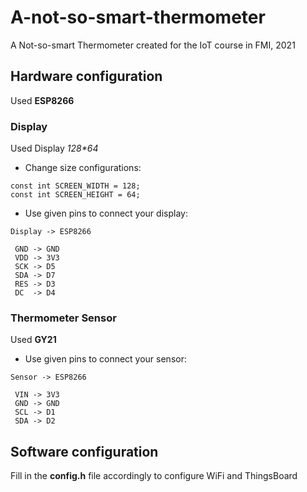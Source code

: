 # A-not-so-smart-thermometer
A Not-so-smart Thermometer created for the IoT course in FMI, 2021

## Hardware configuration

Used **ESP8266**

### Display

Used Display *128\*64*

- Change size configurations:
```
const int SCREEN_WIDTH = 128;
const int SCREEN_HEIGHT = 64;
```

- Use given pins to connect your display:
```
Display -> ESP8266

 GND -> GND
 VDD -> 3V3
 SCK -> D5
 SDA -> D7
 RES -> D3
 DC  -> D4
```

### Thermometer Sensor 

Used **GY21**

- Use given pins to connect your sensor:
```
Sensor -> ESP8266

 VIN -> 3V3
 GND -> GND
 SCL -> D1
 SDA -> D2
```

## Software configuration

Fill in the **config.h** file accordingly to configure WiFi and ThingsBoard